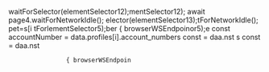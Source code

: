 waitForSelector(elementSelector12);mentSelector12);
                        await page4.waitForNetworkIdle();
elector(elementSelector13);tForNetworkIdle();
pet=s[i tForlementSelector5);ber
                    { browserWSEndpoinor5);e
        const accountNumber = data.profiles[i].account_numbers const 
= daa.nst 
s const 
= daa.nst 

                    { browserWSEndpoin
